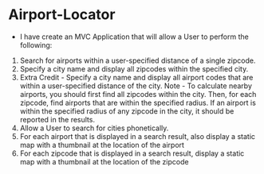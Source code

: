 # Airport-Locator


- I have create an MVC Application that will allow a User to perform the following:

1. Search for airports within a user-specified distance of a single zipcode.
2. Specify a city name and display all zipcodes within the specified city.
3. Extra Credit - Specify a city name and display all airport codes that are within a user-specified distance of the city.
Note - To calculate nearby airports, you should first find all zipcodes within the city.  Then, for each zipcode, find airports that are within the specified radius.  If an airport is within the specified radius of any zipcode in the city, it should be reported in the results.
4. Allow a User to search for cities phonetically.
5. For each airport that is displayed in a search result, also display a static map with a thumbnail at the location of the airport
6. For each zipcode that is displayed in a search result, display a static map with a thumbnail at the location of the zipcode

